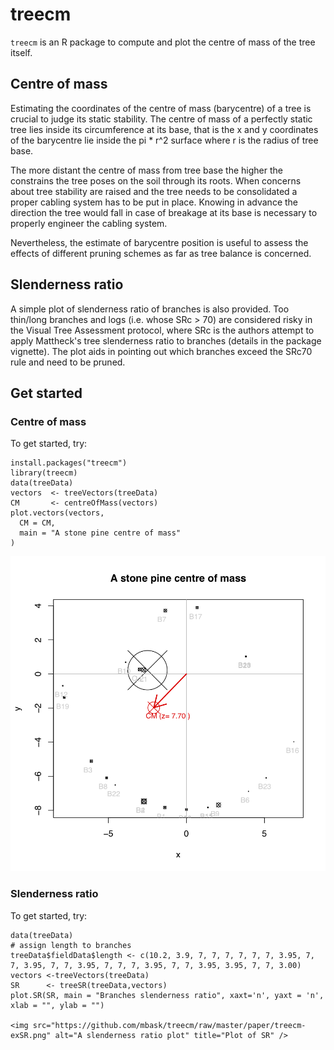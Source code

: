 # treecm
`treecm` is an R package to compute and plot the centre of mass of the tree itself. 

## Centre of mass
Estimating the coordinates of the centre of mass (barycentre) of a tree is crucial to judge its static stability. The centre of mass of a perfectly static tree lies inside its circumference at its base, that is the x and y coordinates of the barycentre lie inside the pi * r^2 surface where r is the radius of tree base.

The more distant the centre of mass from tree base the higher the constrains the tree poses on the soil through its roots. When concerns about tree stability are raised and  the tree needs to be consolidated a proper cabling system has to be put in place. Knowing in advance the direction the tree would fall in case of breakage at its base is necessary to properly engineer the cabling system.

Nevertheless, the estimate of barycentre position is useful to assess the effects of different pruning schemes as far as tree balance is concerned.

## Slenderness ratio
A simple plot of slenderness ratio of branches is also provided. Too thin/long branches and logs (i.e. whose SRc > 70) are considered risky in the Visual Tree Assessment protocol, where SRc is the authors attempt to apply Mattheck's tree slenderness ratio to branches (details in the package vignette). The plot aids in pointing out which branches exceed the SRc70 rule and need to be pruned.

## Get started 
### Centre of mass

To get started, try:

    install.packages("treecm")
    library(treecm)
    data(treeData)
	vectors  <- treeVectors(treeData)
	CM       <- centreOfMass(vectors)
	plot.vectors(vectors, 
	  CM = CM,
	  main = "A stone pine centre of mass"
	)

<img src="https://github.com/mbask/treecm/raw/master/paper/treecm-ex2.png" alt="A centre of mass plot" title="Plot of CM" />

### Slenderness ratio

To get started, try:

	data(treeData)
	# assign length to branches
	treeData$fieldData$length <- c(10.2, 3.9, 7, 7, 7, 7, 7, 7, 3.95, 7, 7, 3.95, 7, 7, 3.95, 7, 7, 7, 3.95, 7, 7, 3.95, 3.95, 7, 7, 3.00)
	vectors <-treeVectors(treeData)
	SR      <- treeSR(treeData,vectors)
	plot.SR(SR, main = "Branches slenderness ratio", xaxt='n', yaxt = 'n', xlab = "", ylab = "")

	<img src="https://github.com/mbask/treecm/raw/master/paper/treecm-exSR.png" alt="A slenderness ratio plot" title="Plot of SR" />
